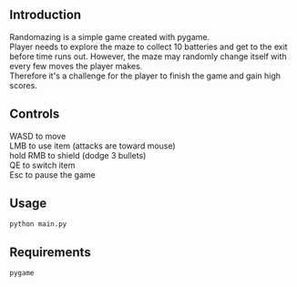 ## Introduction

Randomazing is a simple game created with pygame.  
Player needs to explore the maze to collect 10 batteries and get to the exit before time runs out.
However, the maze may randomly change itself with every few moves the player makes.  
Therefore it's a challenge for the player to finish the game and gain high scores.

## Controls

WASD to move  
LMB to use item (attacks are toward mouse)  
hold RMB to shield (dodge 3 bullets)  
QE to switch item  
Esc to pause the game

## Usage

```
python main.py
```

## Requirements

```
pygame
```